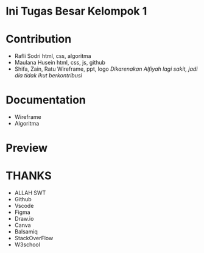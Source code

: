 # Ini Tugas Besar Kelompok 1 

# Contribution
  - Rafli Sodri
    html, css, algoritma
  - Maulana Husein
    html, css, js, github
  - Shifa, Zain, Ratu
    Wireframe, ppt, logo
  *Dikarenakan Alfiyah lagi sakit, jadi dia tidak ikut berkontribusi*

# Documentation
  - Wireframe
  - Algoritma
  
# Preview

# THANKS
- ALLAH SWT
- Github
- Vscode
- Figma
- Draw.io
- Canva
- Balsamiq
- StackOverFlow
- W3school
